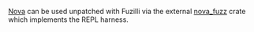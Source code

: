 [Nova](https://github.com/trynova/nova) can be used unpatched with Fuzilli via the external [nova_fuzz](https://github.com/pcwizz/nova_fuzz) crate which implements the REPL harness.
